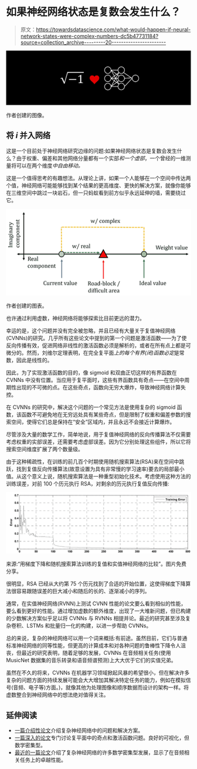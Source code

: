 # 如果神经网络状态是复数会发生什么？

> 原文：<https://towardsdatascience.com/what-would-happen-if-neural-network-states-were-complex-numbers-dc5b47731184?source=collection_archive---------20----------------------->

![](img/5272450ba40c083b94d8590e5ce760b9.png)

作者创建的图像。

## 将 *i* 并入网络

这是一个目前处于神经网络研究边缘的问题:如果神经网络状态是复数会发生什么？由于权重、偏差和其他网络分量都有一个实部*和一个虚部*，一个曾经的一维测量将可以在两个维度*中自由移动。*

这是一个值得思考的有趣想法。从理论上讲，如果一个人能够在一个空间中传达两个值，神经网络可能能够找到某个结果的更高维度、更快的解决方案，就像你能够在三维空间中跳过一块岩石，但一只蚂蚁看到前方似乎永远延伸的墙，需要绕过它。

![](img/b5ebbe43aaf34df942fca2eb60b74701.png)

作者创建的图表。

也许通过利用虚数，神经网络将能够探索比目前更远的潜力。

幸运的是，这个问题并没有完全被忽略，并且已经有大量关于复值神经网络(CVNNs)的研究。几乎所有这些论文中提到的第一个问题是激活函数——为了使反向传播有效，促进网络非线性的激活函数必须是解析的，或者在所有点上都是可微分的。然而，刘维尔定理表明，在完全复平面*上的每个有界(闭)函数必定*是常数，因此是线性的。

因此，为了实现激活函数的目的，像 sigmoid 和双曲正切这样的有界函数在 CVNNs 中没有位置。当应用于复平面时，这些有界函数具有奇点——在空间中周期性出现的不可微的点。在这些奇点，函数向无穷大爆炸，导致神经网络计算失控。

在 CVNNs 的研究中，解决这个问题的一个常见方法是使用复杂的 sigmoid 函数，该函数不可避免地在无穷远处具有某些奇点，但是限制了权重和偏差参数的搜索空间，使得它们总是保持在“安全”区域内，并且永远不会接近计算爆炸。

尽管涉及大量的数学工作，简单地说，用于复值神经网络的反向传播算法不仅需要考虑权重的实部误差，还需要考虑虚部误差。因为它分别处理这些组件，所以它将搜索空间维度扩展了两个数量级。

由于这种稀疏性，在训练的前几百个时期使用随机搜索算法(RSA)来在空间中跳跃，找到复值反向传播算法(故意设置为具有非常慢的学习速率)要去的局部最小值。从这个意义上说，随机搜索算法是一种重型初始化技术。考虑使用这种方法的训练误差，对前 100 个历元执行 RSA，对剩余的历元执行复值反向传播:

![](img/a3fdeffc09ce8a2b4fb0eac685865477.png)

来源:“用梯度下降和随机搜索算法训练的复值和实值神经网络的比较”。图片免费分享。

很明显，RSA 已经从大约第 75 个历元找到了合适的开始位置，这使得梯度下降算法很容易跟随误差的巨大减小和随后的长的、逐渐减小的序列。

通常，在实值神经网络(RVNN)上测试 CVNN 性能的论文要么看到相似的性能，要么看到更好的性能。通过增加虚数的额外维度，出现了一大堆新问题，但已构建的少数解决方案似乎足以将 CVNNs 与 RVNNs 相提并论。最近的研究甚至涉及复杂卷积、LSTMs 和批量归一化的构建，以进一步帮助 CVNNs。

总的来说，复杂的神经网络可以用一个词来概括:有前途。虽然目前，它们与普通标准神经网络的同等性能，但更高的计算成本和对各种问题的鲁棒性下降令人沮丧，但最近的研究表明，随着足够的发展，CVNNs 在音频相关任务(使用 MusicNet 数据集的音乐转录和语音频谱预测)上大大优于它们的实值兄弟。

虽然在不久的将来，CVNNs 在机器学习领域掀起风暴的希望很小，但在解决许多复杂的问题方面的持续发展可能会大大增加其解决特定任务的能力，例如在模拟信号(音频、电子等)方面。)，就像其他为处理图像和顺序数据而设计的架构一样。将虚数整合到神经网络中的想法绝对值得关注。

## **延伸阅读**

*   [一篇介绍性论文](https://www.elen.ucl.ac.be/Proceedings/esann/esannpdf/es2011-42.pdf)介绍复杂神经网络中的问题和解决方案。
*   [一篇深入的论文](http://citeseerx.ist.psu.edu/viewdoc/download?doi=10.1.1.83.4720&rep=rep1&type=pdf)专门讨论复平面中的奇点和激活函数问题。良好的可视化，但数学密集型。
*   [最近的一篇论文](https://arxiv.org/pdf/1705.09792.pdf)介绍了复杂神经网络的许多数学密集型发展，显示了在音频相关任务上的卓越性能。